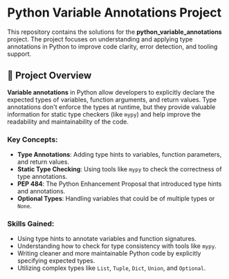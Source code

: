 # Python Variable Annotations Project

This repository contains the solutions for the **python_variable_annotations** project. The project focuses on understanding and applying type annotations in Python to improve code clarity, error detection, and tooling support.

## 📝 Project Overview

**Variable annotations** in Python allow developers to explicitly declare the expected types of variables, function arguments, and return values. Type annotations don't enforce the types at runtime, but they provide valuable information for static type checkers (like `mypy`) and help improve the readability and maintainability of the code.

### Key Concepts:
- **Type Annotations**: Adding type hints to variables, function parameters, and return values.
- **Static Type Checking**: Using tools like `mypy` to check the correctness of type annotations.
- **PEP 484**: The Python Enhancement Proposal that introduced type hints and annotations.
- **Optional Types**: Handling variables that could be of multiple types or `None`.

### Skills Gained:
- Using type hints to annotate variables and function signatures.
- Understanding how to check for type consistency with tools like `mypy`.
- Writing cleaner and more maintainable Python code by explicitly specifying expected types.
- Utilizing complex types like `List`, `Tuple`, `Dict`, `Union`, and `Optional`.

